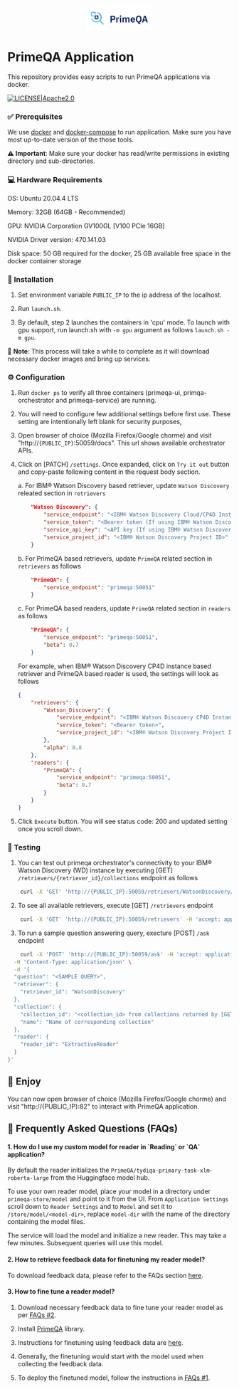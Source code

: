 <!---
Copyright 2022 PrimeQA Team

Licensed under the Apache License, Version 2.0 (the "License");
you may not use this file except in compliance with the License.
You may obtain a copy of the License at

    http://www.apache.org/licenses/LICENSE-2.0

Unless required by applicable law or agreed to in writing, software
distributed under the License is distributed on an "AS IS" BASIS,
WITHOUT WARRANTIES OR CONDITIONS OF ANY KIND, either express or implied.
See the License for the specific language governing permissions and
limitations under the License.
-->
<!-- START sphinx doc instructions - DO NOT MODIFY next code, please -->
<div align="center">
    <img src="static/PrimeQA.png" width="150"/>
</div>
<!-- END sphinx doc instructions - DO NOT MODIFY above code, please -->

# PrimeQA Application

This repository provides easy scripts to run PrimeQA applications via docker.
<br>

[![LICENSE|Apache2.0](https://img.shields.io/github/license/saltstack/salt?color=blue)](https://www.apache.org/licenses/LICENSE-2.0.txt)

<h3> ✅ Prerequisites </h3>

We use [docker](https://www.docker.com/) and [docker-compose](https://docs.docker.com/compose/) to run application. Make sure you have most up-to-date version of the those tools. 

⚠️ **Important**: Make sure your docker has read/write permissions in existing directory and sub-directories.


<h3> 💻 Hardware Requirements </h3>

OS: Ubuntu 20.04.4 LTS

Memory: 32GB (64GB - Recommended)

GPU: NVIDIA Corporation GV100GL [V100 PCIe 16GB]

NVIDIA Driver version: 470.141.03

Disk space: 50 GB required for the docker, 25 GB available free space in the docker container storage

<h3> 🧩 Installation </h3>

1. Set environment variable `PUBLIC_IP` to the ip address of the localhost.

2. Run `launch.sh`.  

3. By default, step 2 launches the containers in 'cpu' mode. To launch with gpu support, run launch.sh with `-m gpu` argument as follows `launch.sh -m gpu`. 

🚨 **Note**: This process will take a while to complete as it will download necessary docker images and bring up services.


<h3>⚙️ Configuration </h3>

1. Run `docker ps` to verify all three containers (primeqa-ui, primqa-orchestrator and primeqa-service) are running.

2. You will need to configure few additional settings before first use. These setting are intentionally left blank for security purposes, 

3. Open browser of choice (Mozilla Firefox/Google chorme) and visit "http://`{PUBLIC_IP}`:50059/docs". This url shows available orchestrator APIs.

4. Click on [PATCH] `/settings`. Once expanded, click on `Try it out` button and copy-paste following content in the request body section.
    
    a. For IBM® Watson Discovery based retriever, update `Watson Discovery` releated section in `retrievers`
    ```json
        "Watson Discovery": {
            "service_endpoint": "<IBM® Watson Discovery Cloud/CP4D Instance Endpoint>",
            "service_token": "<Bearer token (If using IBM® Watson Discovery CP4D Instance)>",
            "service_api_key": "<API key (If using IBM® Watson Discovery Cloud instance)>",
            "service_project_id": "<IBM® Watson Discovery Project ID>"
        }
    ```

    b. For PrimeQA based retrievers, update `PrimeQA` related section in `retrievers` as follows
    ```json
        "PrimeQA": {
            "service_endpoint": "primeqa:50051"
        }
    ```

    c. For PrimeQA based readers, update `PrimeQA` related section in `readers` as follows
    ```json
        "PrimeQA": {
            "service_endpoint": "primeqa:50051",
            "beta": 0.7
        }
    ```


    For example,  when IBM® Watson Discovery CP4D instance based retriever and PrimeQA based reader is used, the settings will look as follows

    ```json
	{
        "retrievers": {
            "Watson_Discovery": {
                "service_endpoint": "<IBM® Watson Discovery CP4D Instance Endpoint>",
                "service_token": "<Bearer token>",
                "service_project_id": "<IBM® Watson Discovery Project ID>"
            },
            "alpha": 0.8
        },
        "readers": {
            "PrimeQA": {
                "service_endpoint": "primeqa:50051",
                "beta": 0.7
            }
        }
    }
    ```

5. Click `Execute` button. You will see status code: 200 and updated setting once you scroll down.

<h3> 🧪 Testing </h3>

1. You can test out primeqa orchestrator's connectivity to your IBM® Watson Discovery (WD) instance by executing [GET] `/retrievers/{retriever_id}/collections` endpoint as follows

```sh
	curl -X 'GET' 'http://{PUBLIC_IP}:50059/retrievers/WatsonDiscovery/collections' -H 'accept: application/json'
```

2. To see all available retrievers, execute [GET] `/retrievers` endpoint

```sh
	curl -X 'GET' 'http://{PUBLIC_IP}:50059/retrievers' -H 'accept: application/json'
```

3. To run a sample question answering query, execture [POST] `/ask` endpoint

```sh
	curl -X 'POST' 'http://{PUBLIC_IP}:50059/ask' -H 'accept: application/json' \
  -H 'Content-Type: application/json' \
  -d '{
  "question": "<SAMPLE QUERY>",
  "retriever": {
    "retriever_id": "WatsonDiscovery"
  },
  "collection": {
    "collection_id": "<collection_id> from collections returned by [GET]/collections API.",
    "name": "Name of corresponding collection"
  },
  "reader": {
    "reader_id": "ExtractiveReader"
  }
}'
```

<h2> 🥁 Enjoy </h2>
You can now open browser of choice (Mozilla Firefox/Google chorme) and visit "http://{PUBLIC_IP}:82" to interact with PrimeQA application.

<h2> 🤨 Frequently Asked Questions (FAQs) </h2>

<h4> 1. How do I use my custom model for reader in `Reading` or `QA` application? </h4>

By default the reader initializes the `PrimeQA/tydiqa-primary-task-xlm-roberta-large` from the Huggingface model hub. 

To use your own reader model, place your model in a directory under `primeqa-store/model` and point to it from the UI.  From `Application Settings` scroll down to `Reader Settings` and to `Model` and set it to `/store/model/<model-dir>`,  replace `model-dir` with the name of the directory containing the model files.

The service will load the model and initialize a new reader.  This may take a few minutes. Subsequent queries will use this model.

<h4> 2. How to retrieve feedback data for finetuning my reader model? </h4>

To download feedback data, please refer to the FAQs section [here](https://github.com/primeqa/primeqa-orchestrator#1-how-do-i-get-feedbacks-to-fine-tune-my-reader-model-).

<h4> 3. How to fine tune a reader model? </h4>

1. Download necessary feedback data to fine tune your reader model as per [FAQs #2](https://github.com/primeqa/create-primeqa-app/edit/main/README.md#-2-how-to-retrieve-feedback-data-to-fine-tune-my-reader-model-).

2. Install [PrimeQA](https://github.com/primeqa/primeqa) library.

3. Instructions for finetuning using feedback data are [here](https://github.com/primeqa/primeqa/tree/main/examples/custom_mrc#finetuning-using-feedback-data).

4. Generally, the finetuning would start with the model used when collecting the feedback data. 

5. To deploy the finetuned model, follow the instructions in [FAQs #1](https://github.com/primeqa/create-primeqa-app/edit/main/README.md#-1-how-do-i-use-my-custom-model-for-reader-in-reading-or-qa-application-).


